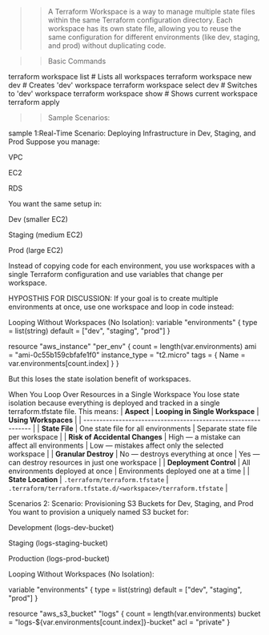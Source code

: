 >>A Terraform Workspace is a way to manage multiple state files within the same Terraform configuration directory. Each workspace has its own state file, allowing you to reuse the same configuration for different environments (like dev, staging, and prod) without duplicating code.

>>Basic Commands

terraform workspace list              # Lists all workspaces
terraform workspace new dev          # Creates 'dev' workspace
terraform workspace select dev       # Switches to 'dev' workspace
terraform workspace show             # Shows current workspace
terraform apply 

>>Sample Scenarios:

sample 1:Real-Time Scenario: Deploying Infrastructure in Dev, Staging, and Prod
Suppose you manage:

VPC

EC2

RDS

You want the same setup in:

Dev (smaller EC2)

Staging (medium EC2)

Prod (large EC2)

Instead of copying code for each environment, you use workspaces with a single Terraform configuration and use variables that change per workspace.





HYPOSTHIS FOR DISCUSSION:
If your goal is to create multiple environments at once, use one workspace and loop in code instead:  

Looping Without Workspaces (No Isolation):
variable "environments" {
  type = list(string)
  default = ["dev", "staging", "prod"]
}

resource "aws_instance" "per_env" {
  count         = length(var.environments)
  ami           = "ami-0c55b159cbfafe1f0"
  instance_type = "t2.micro"
  tags = {
    Name = var.environments[count.index]
  }
}

But this loses the state isolation benefit of workspaces.


When You Loop Over Resources in a Single Workspace
You lose state isolation because everything is deployed and tracked in a single terraform.tfstate file. This means:
| **Aspect**                     | **Looping in Single Workspace**              | **Using Workspaces**                                           |
| -------------------------------------------------------------- |
| **State File**                 | One state file for all environments          | Separate state file per workspace                              |
| **Risk of Accidental Changes** | High — a mistake can affect all environments | Low — mistakes affect only the selected workspace              |
| **Granular Destroy**           | No — destroys everything at once             | Yes — can destroy resources in just one workspace              |
| **Deployment Control**         | All environments deployed at once            | Environments deployed one at a time                            |
| **State Location**             | `.terraform/terraform.tfstate`               | `.terraform/terraform.tfstate.d/<workspace>/terraform.tfstate` |



Scenarios 2: Scenario: Provisioning S3 Buckets for Dev, Staging, and Prod
You want to provision a uniquely named S3 bucket for:

Development (logs-dev-bucket)

Staging (logs-staging-bucket)

Production (logs-prod-bucket)


Looping Without Workspaces (No Isolation):



variable "environments" {
  type    = list(string)
  default = ["dev", "staging", "prod"]
}

resource "aws_s3_bucket" "logs" {
  count  = length(var.environments)
  bucket = "logs-${var.environments[count.index]}-bucket"
  acl    = "private"
}

